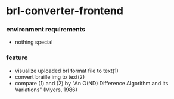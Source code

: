# brl-converter-frontend

### environment requirements
- nothing special

### feature
- visualize uploaded brl format file to text(1)
- convert braille img to text(2)
- compare (1) and (2) by "An O(ND) Difference Algorithm and its Variations" (Myers, 1986)

